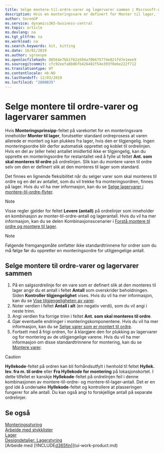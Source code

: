 ```yaml
---
title: Selge montere-til-ordre-varer og lagervarer sammen | Microsoft-dokumentasjon
description: Hvis en monteringsvare er definert for Monter til lager, forutsetter standard ordreprosess at varen allerede er montert og kan plukkes fra lager, hvis den er tilgjengelig. Men hvis det er en del av (eller hele) antallet som ikke er tilgjengelig, må du å opprette en monteringsordre for det gjenværende antallet direkte.
author: SorenGP
ms.service: dynamics365-business-central
ms.topic: article
ms.devlang: na
ms.tgt_pltfrm: na
ms.workload: na
ms.search.keywords: kit, kitting
ms.date: 10/01/2019
ms.author: sgroespe
ms.openlocfilehash: 88564e7bb1f62a504a70b675774e021fd7e1eee9
ms.sourcegitcommit: cfc92eefa8b06fb426482f54e393f0e6e222f712
ms.translationtype: HT
ms.contentlocale: nb-NO
ms.lasthandoff: 12/03/2019
ms.locfileid: "2880835"
---
```

# <a name="sell-assemble-to-order-items-and-inventory-items-together"></a>Selge montere til ordre-varer og lagervarer sammen
Hvis **Monteringsprinsipp**-feltet på varekortet for en monteringsvare inneholder **Monter til lager**, forutsetter standard ordreprosess at varen allerede er montert og kan plukkes fra lager, hvis den er tilgjengelig. Ingen monteringsordre blir derfor automatisk opprettet og koblet til ordrelinjen. Hvis en del av (eller hele) antallet imidlertid ikke er tilgjengelig, kan du opprette en monteringsordre for restantallet ved å fylle ut feltet **Ant. som skal monteres til ordre** på ordrelinjen. Slik kan du montere varen til ordre selv om den er definert slik at den monteres til lager som standard.  

Det finnes en lignende fleksibilitet når du selger varer som skal monteres til ordre og en del av antallet, som du vil trekke fra monteringsordren, finnes på lager. Hvis du vil ha mer informasjon, kan du se [Selge lagervarer i montere-til-ordre-flyter](assembly-how-to-sell-inventory-items-in-assemble-to-order-flows.md).  

> [!NOTE]  
>  Visse regler gjelder for feltet **Levere (antall)** på ordrelinjer som inneholder en kombinasjon av monter-til-ordre-antall og lagerantall. Hvis du vil ha mer informasjon, kan du se delen Kombinasjonsscenarier i [Forstå montere til ordre og montere til lager](assembly-assemble-to-order-or-assemble-to-stock.md).  

> [!NOTE]  
>  Følgende fremgangsmåte omfatter ikke standardtrinnene for ordrer som du må følge før du oppretter en monteringsordre for utilgjengelige antall.

## <a name="to-sell-assemble-to-order-items-and-inventory-items-together"></a>Selge montere til ordre-varer og lagervarer sammen  
1.  På en salgsordrelinje for en vare som er definert slik at den monteres til lager angir du et antall i feltet **Antall** som overskrider beholdningen. Siden **Kontroller tilgjengelighet** vises. Hvis du vil ha mer informasjon, kan du se [Vise tilgjengeligheten av varer](inventory-how-availability-overview.md).
2.  Noter verdien i feltet **Antall i alt** (en negativ verdi), som du vil angi i neste trinn.  
3.  Angi verdien fra forrige trinn i feltet **Ant. som skal monteres til ordre**.  
4.  Gjør eventuelle endringer i monteringskomponentene. Hvis du vil ha mer informasjon, kan du se [Selge varer som er montert til ordre](assembly-how-to-sell-items-assembled-to-order.md).  
5.  Fortsett med å frigi ordren, for å klargjøre den for plukking av lagervarer og for montering av de utilgjengelige varene. Hvis du vil ha mer informasjon om disse standardtrinnene for montering, kan du se [Montere varer](assembly-how-to-assemble-items.md).  

> [!CAUTION]  
>  **Hyllekode**-feltet på ordren kan bli forhåndsutfylt i henhold til feltet **Hyllek. lev. fra m. til ordre** eller **Fra Hyllekode for montering** på lokasjonskortet. I dette tilfellet er kanskje **Hyllekode**-feltet på ordrelinjen feil i denne kombinasjonen av montere-til-ordre- og montere-til-lager-antall. Det er en god idé å undersøke **Hyllekode**-feltet og kontrollere at plasseringen fungerer for alle antall. Du kan også angi to forskjellige antall på separate ordrelinjer.  

## <a name="see-also"></a>Se også  
[Monteringsstyring](assembly-assemble-items.md)  
[Arbeide med stykklister](inventory-how-work-BOMs.md)  
[Lager](inventory-manage-inventory.md)  
[Designdetaljer: Lagerstyring](design-details-warehouse-management.md)  
[Arbeide med [!INCLUDE[d365fin](includes/d365fin_md.md)]](ui-work-product.md)
